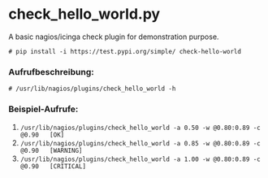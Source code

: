 # check\_hello\_world.py

A basic nagios/icinga check plugin for demonstration purpose.

```
# pip install -i https://test.pypi.org/simple/ check-hello-world
```

### Aufrufbeschreibung:

```
# /usr/lib/nagios/plugins/check_hello_world -h
```

### Beispiel-Aufrufe:

 1.	```/usr/lib/nagios/plugins/check_hello_world -a 0.50 -w @0.80:0.89 -c @0.90   [OK]```
 2.	```/usr/lib/nagios/plugins/check_hello_world -a 0.85 -w @0.80:0.89 -c @0.90   [WARNING]```
 3.	```/usr/lib/nagios/plugins/check_hello_world -a 1.00 -w @0.80:0.89 -c @0.90   [CRITICAL]```
